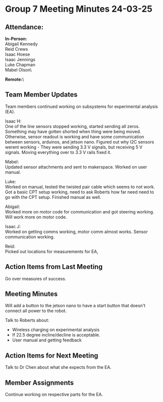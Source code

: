 # Group 7 Meeting Minutes 24-03-25

## Attendance:

**In-Person:**\
Abigail Kennedy\
Reid Crews\
Isaac Hoese\
Isaac Jennings\
Luke Chapman\
Mabel Olson\

**Remote:**\


## Team Member Updates

Team members continued working on subsystems for experimental analysis (EA).

Isaac H:\
One of the line sensors stopped working, started sending all zeros. Something may have gotten shorted when thing were being moved. Otherwise, sensor readout is working and have some communication between sensors, arduinos, and jetson nano. Figured out why I2C sensors werent working - They were sending 3.3 V signals, but receiving 5 V signals. Moving everything over to 3.3 V rails fixed it.

Mabel:\
Updated sensor attachments and sent to makerspace. Worked on user manual.

Luke:\
Worked on manual, tested the twisted pair cable which seems to not work. Got a basic CPT setup working, need to ask Roberts how far need need to go with the CPT setup. Finished manual as well.

Abigail:\
Worked more on motor code for communication and got steering working. Will work more on motor code.

Isaac J:\
Worked on getting comms working, motor comm almost works. Sensor communication working.

Reid:\
Picked out locations for measurements for EA, 

## Action Items from Last Meeting

Go over measures of success.

## Meeting Minutes

Will add a button to the jetson nano to have a start button that doesn't connect all power to the robot.

Talk to Roberts about:
- Wireless charging on experimental analysis
- If 22.5 degree incline/decline is acceptable.
- User manual and getting feedback

## Action Items for Next Meeting

Talk to Dr Chen about what she expects from the EA.

## Member Assignments

Continue working on respective parts for the EA.